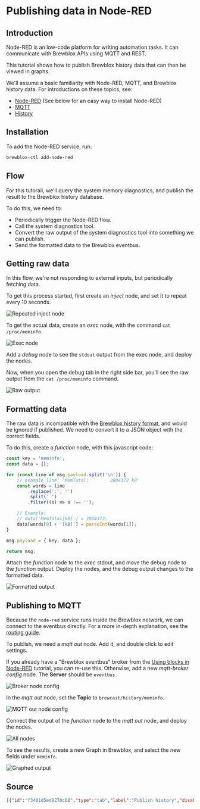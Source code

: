 # Publishing data in Node-RED

## Introduction

Node-RED is an low-code platform for writing automation tasks.
It can communicate with Brewblox APIs using MQTT and REST.

This tutorial shows how to publish Brewblox history data that can then be viewed in graphs.

We'll assume a basic familiarity with Node-RED, MQTT, and Brewblox history data.
For introductions on these topics, see:

- [Node-RED](https://nodered.org/docs/tutorials/) (See below for an easy way to install Node-RED)
- [MQTT](http://www.steves-internet-guide.com/mqtt-works/)
- [History](../../reference/history_events.md)

## Installation

To add the Node-RED service, run:

```sh
brewblox-ctl add-node-red
```

## Flow

For this tutorail, we'll query the system memory diagnostics,
and publish the result to the Brewblox history database.

To do this, we need to:

- Periodically trigger the Node-RED flow.
- Call the system diagnostics tool.
- Convert the raw output of the system diagnostics tool into something we can publish.
- Send the formatted data to the Brewblox eventbus.

## Getting raw data

In this flow, we're not responding to external inputs, but periodically fetching data.

To get this process started, first create an *inject* node, and set it to repeat every 10 seconds.

![Repeated inject node](./node-repeat.png)

To get the actual data, create an *exec* node, with the command `cat /proc/meminfo`.

![Exec node](./node-exec.png)

Add a *debug* node to see the `stdout` output from the exec node, and deploy the nodes.

Now, when you open the debug tab in the right side bar, you'll see the raw output from the `cat /proc/meminfo` command.

![Raw output](./output-raw.png)

## Formatting data

The raw data is incompatible with the [Brewblox history format](../../reference/history_events.md), and would be ignored if published.
We need to convert it to a JSON object with the correct fields.

To do this, create a *function* node, with this javascript code:

```js
const key = 'meminfo';
const data = {};

for (const line of msg.payload.split('\n')) {
    // example line: 'MemTotal:        3884372 kB'
    const words = line
        .replace(':', '')
        .split(' ')
        .filter((s) => s !== '');

    // Example:
    // data['MemTotal[kB]'] = 3884372;
    data[words[0] + '[kB]'] = parseInt(words[1]);
}

msg.payload = { key, data };

return msg;
```

Attach the *function* node to the *exec* stdout, and move the debug node to the *function* output.
Deploy the nodes, and the debug output changes to the formatted data.

![Formatted output](./output-formatted.png)

## Publishing to MQTT

Because the `node-red` service runs inside the Brewblox network, we can connect to the eventbus directly.
For a more in-depth explanation, see the [routing guide](../../reference/routing.md).

To publish, we need a *mqtt out* node.
Add it, and double click to edit settings.

If you already have a "Brewblox eventbus" broker from the [Using blocks in Node-RED](../node_red_listening/README.md) tutorial, you can re-use this.
Otherwise, add a new *mqtt-broker config* node. The **Server** should be `eventbus`.

![Broker node config](./broker-config.png)

In the *mqtt out* node, set the **Topic** to `brewcast/history/meminfo`.

![MQTT out node config](./mqtt-out-config.png)

Connect the output of the *function* node to the *mqtt out* node, and deploy the nodes.

![All nodes](./all-nodes.png)

To see the results, create a new Graph in Brewblox, and select the new fields under `meminfo`.

![Graphed output](./graphed-results.png)

## Source

```json
[{"id":"f3401d5ed8270c60","type":"tab","label":"Publish history","disabled":false,"info":""},{"id":"9b695b94.32347","type":"mqtt-broker","name":"Brewblox eventbus","broker":"eventbus","port":"1883","clientid":"","autoConnect":true,"usetls":false,"compatmode":false,"protocolVersion":"4","keepalive":"60","cleansession":true,"birthTopic":"","birthQos":"0","birthPayload":"","birthMsg":{},"closeTopic":"","closeQos":"0","closePayload":"","closeMsg":{},"willTopic":"","willQos":"0","willPayload":"","willMsg":{},"userProps":"","sessionExpiry":""},{"id":"e178443b43d89a8f","type":"inject","z":"f3401d5ed8270c60","name":"Repeat","props":[{"p":"payload"},{"p":"topic","vt":"str"}],"repeat":"10","crontab":"","once":false,"onceDelay":0.1,"topic":"","payload":"","payloadType":"date","x":780,"y":80,"wires":[["cea435bb258ba023"]]},{"id":"cea435bb258ba023","type":"exec","z":"f3401d5ed8270c60","command":"cat /proc/meminfo","addpay":"","append":"","useSpawn":"false","timer":"","winHide":false,"oldrc":false,"name":"","x":990,"y":80,"wires":[["f43208cf69d6829c"],[],[]]},{"id":"f43208cf69d6829c","type":"function","z":"f3401d5ed8270c60","name":"Parse meminfo output","func":"const key = 'meminfo';\nconst data = {};\n\nfor (const line of msg.payload.split('\\n')) {\n    // example line: 'MemTotal:        3884372 kB'\n    const words = line\n        .replace(':', '')\n        .split(' ')\n        .filter((s) => s !== '');\n    \n    // Example:\n    // data['MemTotal[kB]'] = 3884372;\n    data[words[0] + '[kB]'] = parseInt(words[1]);\n}\n\nmsg.payload = { key, data };\n\nreturn msg;","outputs":1,"noerr":0,"initialize":"","finalize":"","libs":[],"x":1240,"y":80,"wires":[["4e98ebbf6f0de136"]]},{"id":"4e98ebbf6f0de136","type":"mqtt out","z":"f3401d5ed8270c60","name":"","topic":"brewcast/history/meminfo","qos":"","retain":"","respTopic":"","contentType":"","userProps":"","correl":"","expiry":"","broker":"9b695b94.32347","x":1090,"y":180,"wires":[]}]
```
